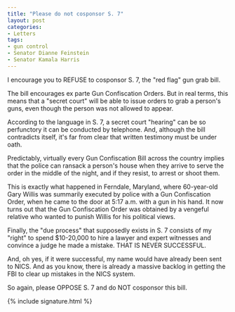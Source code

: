 ```yaml
---
title: "Please do not cosponsor S. 7"
layout: post
categories:
- Letters
tags:
- gun control
- Senator Dianne Feinstein
- Senator Kamala Harris
---
```


I encourage you to REFUSE to cosponsor S. 7, the "red flag" gun grab bill.

The bill encourages ex parte Gun Confiscation Orders. But in real terms, this means that a "secret court" will be able to issue orders to grab a person's guns, even though the person was not allowed to appear.

According to the language in S. 7, a secret court "hearing" can be so perfunctory it can be conducted by telephone. And, although the bill contradicts itself, it's far from clear that written testimony must be under oath.

Predictably, virtually every Gun Confiscation Bill across the country implies that the police can ransack a person's house when they arrive to serve the order in the middle of the night, and if they resist, to arrest or shoot them.

This is exactly what happened in Ferndale, Maryland, where 60-year-old Gary Willis was summarily executed by police with a Gun Confiscation Order, when he came to the door at 5:17 a.m. with a gun in his hand. It now turns out that the Gun Confiscation Order was obtained by a vengeful relative who wanted to punish Willis for his political views.

Finally, the "due process" that supposedly exists in S. 7 consists of my "right" to spend $10-20,000 to hire a lawyer and expert witnesses and convince a judge he made a mistake. THAT IS NEVER SUCCESSFUL.

And, oh yes, if it were successful, my name would have already been sent to NICS. And as you know, there is already a massive backlog in getting the FBI to clear up mistakes in the NICS system.

So again, please OPPOSE S. 7 and do NOT cosponsor this bill.

{% include signature.html %}
